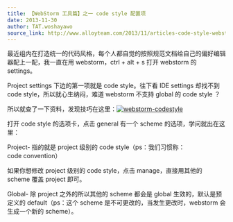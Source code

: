 ```yaml
---
title: 【WebStorm 工具篇】之一 code style 配置项
date: 2013-11-30
author: TAT.woshayawo
source_link: http://www.alloyteam.com/2013/11/articles-code-style-webstorm-tools-of-configuration-items/
---
```


最近组内在打造统一的代码风格，每个人都自觉的按照规范文档给自己的偏好编辑器配上一配，我一直在用 webstorm，ctrl + alt + s 打开 webstorm 的 settings。

Project settings 下边的第一项就是 code style。往下看 IDE settings 却找不到 code style，所以就心生纳闷，难道 webstorm 不支持 global 的 code style ？

所以就查了一下资料，发现技巧在这里：[![webstorm-codestyle](http://www.alloyteam.com/wp-content/uploads/2013/11/1.jpg)](http://www.alloyteam.com/wp-content/uploads/2013/11/1.jpg)

打开 code style 的选项卡，点击 general 有一个 scheme 的选项，学问就出在这里：

Project- 指的就是 project 级别的 code style（ps：我们习惯称： code convention）

如果你想修改 project 级别的 code style，点击 manage，直接用其他的 scheme 覆盖 project 即可。

Global- 除 project 之外的所以其他的 scheme 都会是 global 生效的，默认是预定义的 default（ps：这个 scheme 是不可更改的，当发生更改时，webstorm 会生成一个新的 scheme）。